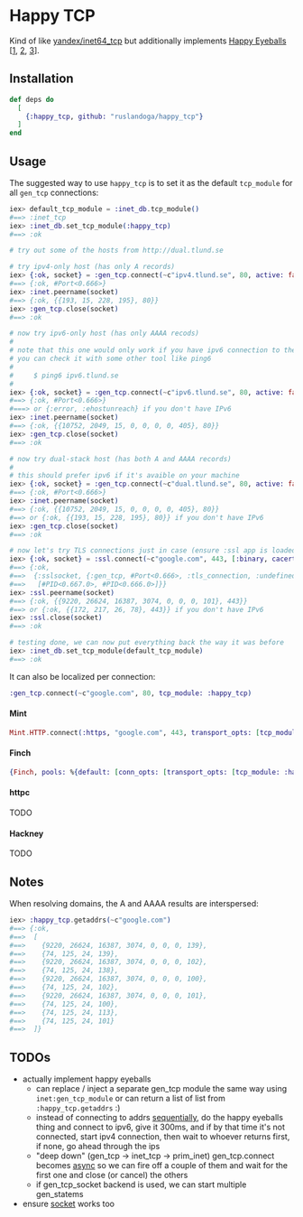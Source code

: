 # Happy TCP

Kind of like [yandex/inet64_tcp](https://github.com/yandex/inet64_tcp) but additionally implements [Happy Eyeballs](https://en.wikipedia.org/wiki/Happy_Eyeballs) [[1](https://datatracker.ietf.org/doc/html/rfc6555), [2](https://datatracker.ietf.org/doc/html/rfc8305), [3](https://datatracker.ietf.org/doc/draft-pauly-v6ops-happy-eyeballs-v3/)].

## Installation

```elixir
def deps do
  [
    {:happy_tcp, github: "ruslandoga/happy_tcp"}
  ]
end
```

## Usage

The suggested way to use `happy_tcp` is to set it as the default `tcp_module` for all `gen_tcp` connections:

```elixir
iex> default_tcp_module = :inet_db.tcp_module()
#==> :inet_tcp
iex> :inet_db.set_tcp_module(:happy_tcp)
#==> :ok

# try out some of the hosts from http://dual.tlund.se

# try ipv4-only host (has only A records)
iex> {:ok, socket} = :gen_tcp.connect(~c"ipv4.tlund.se", 80, active: false)
#==> {:ok, #Port<0.666>}
iex> :inet.peername(socket)
#==> {:ok, {{193, 15, 228, 195}, 80}}
iex> :gen_tcp.close(socket)
#==> :ok

# now try ipv6-only host (has only AAAA recods)
#
# note that this one would only work if you have ipv6 connection to the internet
# you can check it with some other tool like ping6
#
#     $ ping6 ipv6.tlund.se
#
iex> {:ok, socket} = :gen_tcp.connect(~c"ipv6.tlund.se", 80, active: false)
#==> {:ok, #Port<0.666>}
#===> or {:error, :ehostunreach} if you don't have IPv6
iex> :inet.peername(socket)
#==> {:ok, {{10752, 2049, 15, 0, 0, 0, 0, 405}, 80}}
iex> :gen_tcp.close(socket)
#==> :ok

# now try dual-stack host (has both A and AAAA records)
#
# this should prefer ipv6 if it's avaible on your machine
iex> {:ok, socket} = :gen_tcp.connect(~c"dual.tlund.se", 80, active: false)
#==> {:ok, #Port<0.666>}
iex> :inet.peername(socket)
#==> {:ok, {{10752, 2049, 15, 0, 0, 0, 0, 405}, 80}}
#==> or {:ok, {{193, 15, 228, 195}, 80}} if you don't have IPv6
iex> :gen_tcp.close(socket)
#==> :ok

# now let's try TLS connections just in case (ensure :ssl app is loaded and started)
iex> {:ok, socket} = :ssl.connect(~c"google.com", 443, [:binary, cacerts: :public_key.cacerts_get])
#==> {:ok,
#==>  {:sslsocket, {:gen_tcp, #Port<0.666>, :tls_connection, :undefined},
#==>   [#PID<0.667.0>, #PID<0.666.0>]}}
iex> :ssl.peername(socket)
#==> {:ok, {{9220, 26624, 16387, 3074, 0, 0, 0, 101}, 443}}
#==> or {:ok, {{172, 217, 26, 78}, 443}} if you don't have IPv6
iex> :ssl.close(socket)
#==> :ok

# testing done, we can now put everything back the way it was before
iex> :inet_db.set_tcp_module(default_tcp_module)
#==> :ok
```

It can also be localized per connection:

```elixir
:gen_tcp.connect(~c"google.com", 80, tcp_module: :happy_tcp)
```

#### Mint

```elixir
Mint.HTTP.connect(:https, "google.com", 443, transport_opts: [tcp_module: :happy_tcp])
```

#### Finch

```elixir
{Finch, pools: %{default: [conn_opts: [transport_opts: [tcp_module: :happy_tcp]]]}}
```

#### httpc

TODO

#### Hackney

TODO

## Notes

When resolving domains, the A and AAAA results are interspersed:

```elixir
iex> :happy_tcp.getaddrs(~c"google.com")
#==> {:ok,
#==>  [
#==>    {9220, 26624, 16387, 3074, 0, 0, 0, 139},
#==>    {74, 125, 24, 139},
#==>    {9220, 26624, 16387, 3074, 0, 0, 0, 102},
#==>    {74, 125, 24, 138},
#==>    {9220, 26624, 16387, 3074, 0, 0, 0, 100},
#==>    {74, 125, 24, 102},
#==>    {9220, 26624, 16387, 3074, 0, 0, 0, 101},
#==>    {74, 125, 24, 100},
#==>    {74, 125, 24, 113},
#==>    {74, 125, 24, 101}
#==>  ]}
```

## TODOs

- actually implement happy eyeballs
  - can replace / inject a separate gen_tcp module the same way using `inet:gen_tcp_module` or can return a list of list from `:happy_tcp.getaddrs` :)
  - instead of connecting to addrs [sequentially](https://github.com/erlang/otp/blob/OTP-27.0/lib/kernel/src/gen_tcp.erl#L585-L609), do the happy eyeballs thing and connect to ipv6, give it 300ms, and if by that time it's not connected, start ipv4 connection, then wait to whoever returns first, if none, go ahead through the ips
  - "deep down" (gen_tcp -> inet_tcp -> prim_inet) gen_tcp.connect becomes [async](https://github.com/erlang/otp/blob/OTP-27.0/erts/preloaded/src/prim_inet.erl#L355-L411) so we can fire off a couple of them and wait for the first one and close (or cancel) the others
  - if gen_tcp_socket backend is used, we can start multiple gen_statems
- ensure [socket](https://www.erlang.org/doc/apps/kernel/socket.html) works too
